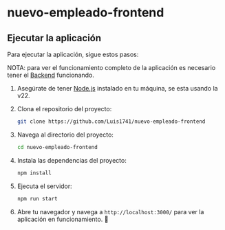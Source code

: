 # nuevo-empleado-frontend

## Ejecutar la aplicación

Para ejecutar la aplicación, sigue estos pasos:

NOTA: para ver el funcionamiento completo de la aplicación es necesario tener el [Backend](https://github.com/Luis1741/nuevo-empleado-backend) funcionando. 

1. Asegúrate de tener [Node.js](https://nodejs.org/) instalado en tu máquina, se esta usando la v22.

2. Clona el repositorio del proyecto:
    ```bash
    git clone https://github.com/Luis1741/nuevo-empleado-frontend
    ```

3. Navega al directorio del proyecto:
    ```bash
    cd nuevo-empleado-frontend
    ```

4. Instala las dependencias del proyecto:
    ```bash
    npm install
    ```

5. Ejecuta el servidor:
    ```bash
    npm run start
    ```

6. Abre tu navegador y navega a `http://localhost:3000/` para ver la aplicación en funcionamiento. 🚀
